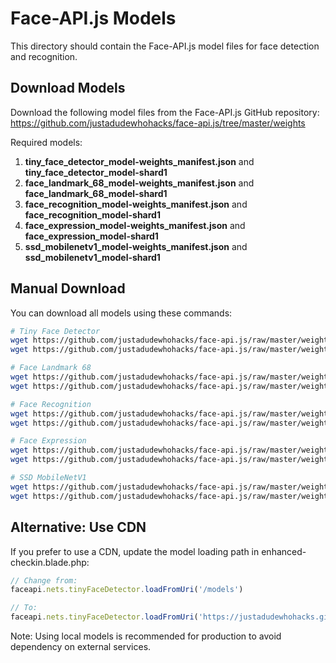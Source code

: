 # Face-API.js Models

This directory should contain the Face-API.js model files for face detection and recognition.

## Download Models

Download the following model files from the Face-API.js GitHub repository:
https://github.com/justadudewhohacks/face-api.js/tree/master/weights

Required models:
1. **tiny_face_detector_model-weights_manifest.json** and **tiny_face_detector_model-shard1**
2. **face_landmark_68_model-weights_manifest.json** and **face_landmark_68_model-shard1**
3. **face_recognition_model-weights_manifest.json** and **face_recognition_model-shard1**
4. **face_expression_model-weights_manifest.json** and **face_expression_model-shard1**
5. **ssd_mobilenetv1_model-weights_manifest.json** and **ssd_mobilenetv1_model-shard1**

## Manual Download

You can download all models using these commands:

```bash
# Tiny Face Detector
wget https://github.com/justadudewhohacks/face-api.js/raw/master/weights/tiny_face_detector_model-weights_manifest.json
wget https://github.com/justadudewhohacks/face-api.js/raw/master/weights/tiny_face_detector_model-shard1

# Face Landmark 68
wget https://github.com/justadudewhohacks/face-api.js/raw/master/weights/face_landmark_68_model-weights_manifest.json
wget https://github.com/justadudewhohacks/face-api.js/raw/master/weights/face_landmark_68_model-shard1

# Face Recognition
wget https://github.com/justadudewhohacks/face-api.js/raw/master/weights/face_recognition_model-weights_manifest.json
wget https://github.com/justadudewhohacks/face-api.js/raw/master/weights/face_recognition_model-shard1

# Face Expression
wget https://github.com/justadudewhohacks/face-api.js/raw/master/weights/face_expression_model-weights_manifest.json
wget https://github.com/justadudewhohacks/face-api.js/raw/master/weights/face_expression_model-shard1

# SSD MobileNetV1
wget https://github.com/justadudewhohacks/face-api.js/raw/master/weights/ssd_mobilenetv1_model-weights_manifest.json
wget https://github.com/justadudewhohacks/face-api.js/raw/master/weights/ssd_mobilenetv1_model-shard1
```

## Alternative: Use CDN

If you prefer to use a CDN, update the model loading path in enhanced-checkin.blade.php:

```javascript
// Change from:
faceapi.nets.tinyFaceDetector.loadFromUri('/models')

// To:
faceapi.nets.tinyFaceDetector.loadFromUri('https://justadudewhohacks.github.io/face-api.js/models')
```

Note: Using local models is recommended for production to avoid dependency on external services.